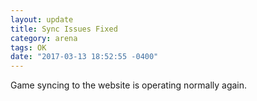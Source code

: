 ```yaml
---
layout: update
title: Sync Issues Fixed
category: arena
tags: OK
date: "2017-03-13 18:52:55 -0400"
---
```


Game syncing to the website is operating normally again.
